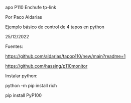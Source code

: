 apo P110 Enchufe tp-link

Por Paco Aldarias

Ejemplo básico de control de 4 tapos en python

25/12/2022

Fuentes:

https://github.com/aldarias/tapop110/new/main?readme=1

https://github.com/hassing/p110monitor

Instalar python:

python -m pip install rich

pip install PyP100
